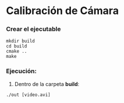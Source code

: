 # Calibración de Cámara

### Crear el ejecutable

```
mkdir build
cd build
cmake ..
make
```

### Ejecución:

1. Dentro de la carpeta **build**:
```
./out [video.avi]
```